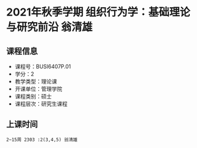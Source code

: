 # 2021年秋季学期 组织行为学：基础理论与研究前沿 翁清雄






## 课程信息

- 课程号：BUSI6407P.01
- 学分：2
- 教学类型：理论课
- 开课单位：管理学院
- 课程类别：硕士
- 课程层次：研究生课程

## 上课时间

```
2~15周 2303 :2(3,4,5) 翁清雄
```

